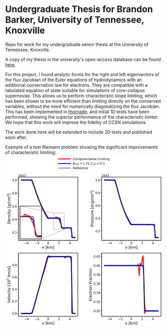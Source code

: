 # Undergraduate Thesis for Brandon Barker, University of Tennessee, Knoxville
Repo for work for my undergraduate senior thesis at the University of Tennessee, Knoxville.

A copy of my thesis in the university's open-access database can be found [here](https://trace.tennessee.edu/cgi/viewcontent.cgi?article=3333&context=utk_chanhonoproj).

For this project, I found analytic forms for the right and left eigenvectors
of the flux Jacobian of the Euler equations of hydrodynamics with an additional conservation law
for electrons. They are compatible with a tabulated equation of state suitable for simulations of core-collapse supernovae.
This allows us to perform characteristic slope limiting, which has been shown
to be more efficient than limiting directly on the conserved variables, without the need
for numerically diagonalizing the flux Jacobian.
This has been implemented in [thornado](https://github.com/endeve/thornado), and initial
1D tests have been performed, showing the superior performance of the characteristic limiter.
We hope that this work will improve the fidelity of CCSN simulations.

The work done here will be extended to include 2D tests and published soon after.

Example of a test Riemann problem showing the significant improvements of characteristic limiting:
![plot](paper/figures/characteristic_cw.png)
